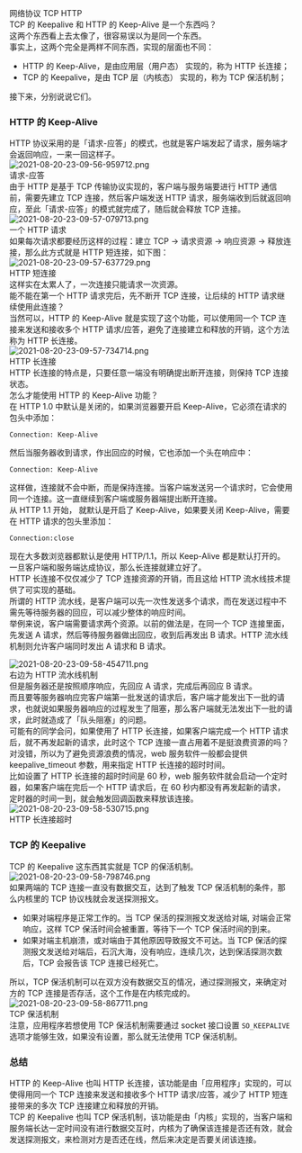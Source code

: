 网络协议 TCP HTTP<br />TCP 的 Keepalive 和 HTTP 的 Keep-Alive 是一个东西吗？<br />这两个东西看上去太像了，很容易误以为是同一个东西。<br />事实上，这两个完全是两样不同东西，实现的层面也不同：

- HTTP 的 Keep-Alive，是由应用层（用户态） 实现的，称为 HTTP 长连接；
- TCP 的 Keepalive，是由 TCP 层（内核态） 实现的，称为 TCP 保活机制；

接下来，分别说说它们。
<a name="t5M9Q"></a>
### HTTP 的 Keep-Alive
HTTP 协议采用的是「请求-应答」的模式，也就是客户端发起了请求，服务端才会返回响应，一来一回这样子。<br />![2021-08-20-23-09-56-959712.png](https://cdn.nlark.com/yuque/0/2021/png/396745/1629472259775-51ab8da3-a4ea-4d20-9d9c-b61882954651.png#clientId=ufee6b3ea-71f6-4&from=ui&id=ue8a15e29&originHeight=467&originWidth=386&originalType=binary&ratio=1&size=26597&status=done&style=shadow&taskId=uac389a64-65e7-4f43-b30e-165ecf9829c)<br />请求-应答<br />由于 HTTP 是基于 TCP 传输协议实现的，客户端与服务端要进行 HTTP 通信前，需要先建立 TCP 连接，然后客户端发送 HTTP  请求，服务端收到后就返回响应，至此「请求-应答」的模式就完成了，随后就会释放 TCP 连接。<br />![2021-08-20-23-09-57-079713.png](https://cdn.nlark.com/yuque/0/2021/png/396745/1629472259788-8dc7f867-a920-498d-a57f-8396e3687d24.png#clientId=ufee6b3ea-71f6-4&from=ui&id=yGQjc&originHeight=722&originWidth=386&originalType=binary&ratio=1&size=44934&status=done&style=shadow&taskId=u914deb2f-d1d8-4dbd-8e7a-bebe6f84bed)<br />一个 HTTP 请求<br />如果每次请求都要经历这样的过程：建立 TCP -> 请求资源 -> 响应资源 -> 释放连接，那么此方式就是 HTTP 短连接，如下图：<br />![2021-08-20-23-09-57-637729.png](https://cdn.nlark.com/yuque/0/2021/png/396745/1629472336605-2d664586-f762-4c2b-92e2-02062056439a.png#clientId=ufee6b3ea-71f6-4&from=ui&id=u61a36279&originHeight=1067&originWidth=386&originalType=binary&ratio=1&size=67211&status=done&style=shadow&taskId=u016254d1-3ed2-4892-b38b-85dbbea062a)<br />HTTP 短连接<br />这样实在太累人了，一次连接只能请求一次资源。<br />能不能在第一个 HTTP 请求完后，先不断开 TCP 连接，让后续的 HTTP 请求继续使用此连接？<br />当然可以，HTTP 的 Keep-Alive 就是实现了这个功能，可以使用同一个 TCP 连接来发送和接收多个 HTTP 请求/应答，避免了连接建立和释放的开销，这个方法称为 HTTP 长连接。<br />![2021-08-20-23-09-57-734714.png](https://cdn.nlark.com/yuque/0/2021/png/396745/1629472336590-4ee23318-2734-41be-b795-9120452f5cda.png#clientId=ufee6b3ea-71f6-4&from=ui&id=WlsCU&originHeight=1067&originWidth=386&originalType=binary&ratio=1&size=55930&status=done&style=shadow&taskId=u4705c38d-d99b-4511-bb72-b139bf2e1d4)<br />HTTP 长连接<br />HTTP 长连接的特点是，只要任意一端没有明确提出断开连接，则保持 TCP 连接状态。<br />怎么才能使用 HTTP 的 Keep-Alive 功能？<br />在 HTTP 1.0 中默认是关闭的，如果浏览器要开启 Keep-Alive，它必须在请求的包头中添加：
```http
Connection: Keep-Alive
```
然后当服务器收到请求，作出回应的时候，它也添加一个头在响应中：
```http
Connection: Keep-Alive
```
这样做，连接就不会中断，而是保持连接。当客户端发送另一个请求时，它会使用同一个连接。这一直继续到客户端或服务器端提出断开连接。<br />从 HTTP 1.1 开始， 就默认是开启了 Keep-Alive，如果要关闭 Keep-Alive，需要在 HTTP 请求的包头里添加：
```http
Connection:close
```
现在大多数浏览器都默认是使用 HTTP/1.1，所以 Keep-Alive 都是默认打开的。一旦客户端和服务端达成协议，那么长连接就建立好了。<br />HTTP 长连接不仅仅减少了 TCP 连接资源的开销，而且这给 HTTP 流水线技术提供了可实现的基础。<br />所谓的 HTTP 流水线，是客户端可以先一次性发送多个请求，而在发送过程中不需先等待服务器的回应，可以减少整体的响应时间。<br />举例来说，客户端需要请求两个资源。以前的做法是，在同一个 TCP 连接里面，先发送 A 请求，然后等待服务器做出回应，收到后再发出 B 请求。HTTP 流水线机制则允许客户端同时发出 A 请求和 B 请求。

![2021-08-20-23-09-58-454711.png](https://cdn.nlark.com/yuque/0/2021/png/396745/1629472375211-b870b853-2a62-42cd-9c4f-4841d25ea6b1.png#clientId=ufee6b3ea-71f6-4&from=ui&id=u32c9c73f&originHeight=1025&originWidth=926&originalType=binary&ratio=1&size=99121&status=done&style=shadow&taskId=u77f02393-c5a2-44ab-85f4-c8371f5a075)<br />右边为 HTTP 流水线机制<br />但是服务器还是按照顺序响应，先回应 A 请求，完成后再回应 B 请求。<br />而且要等服务器响应完客户端第一批发送的请求后，客户端才能发出下一批的请求，也就说如果服务器响应的过程发生了阻塞，那么客户端就无法发出下一批的请求，此时就造成了「队头阻塞」的问题。<br />可能有的同学会问，如果使用了 HTTP 长连接，如果客户端完成一个 HTTP 请求后，就不再发起新的请求，此时这个 TCP 连接一直占用着不是挺浪费资源的吗？<br />对没错，所以为了避免资源浪费的情况，web 服务软件一般都会提供 keepalive_timeout 参数，用来指定 HTTP 长连接的超时时间。<br />比如设置了 HTTP 长连接的超时时间是 60 秒，web 服务软件就会启动一个定时器，如果客户端在完后一个 HTTP 请求后，在 60 秒内都没有再发起新的请求，定时器的时间一到，就会触发回调函数来释放该连接。<br />![2021-08-20-23-09-58-530715.png](https://cdn.nlark.com/yuque/0/2021/png/396745/1629472375221-bcaf3d28-fdd4-43a3-b04f-349a15a1eef6.png#clientId=ufee6b3ea-71f6-4&from=ui&id=GNLY8&originHeight=947&originWidth=708&originalType=binary&ratio=1&size=67457&status=done&style=shadow&taskId=u6a8eed27-ebab-4493-ab9c-81b4de44e93)<br />HTTP 长连接超时
<a name="gamtZ"></a>
### TCP 的 Keepalive
TCP 的 Keepalive 这东西其实就是 TCP 的保活机制。<br />![2021-08-20-23-09-58-798746.png](https://cdn.nlark.com/yuque/0/2021/png/396745/1629472396249-7e4b0e85-e126-4b0c-8e38-0f9d795bc785.png#clientId=ufee6b3ea-71f6-4&from=ui&id=u545bbc2f&originHeight=1905&originWidth=750&originalType=binary&ratio=1&size=839404&status=done&style=shadow&taskId=uc8b8f870-5858-4630-b5b6-58fc8f83d34)<br />如果两端的 TCP 连接一直没有数据交互，达到了触发 TCP 保活机制的条件，那么内核里的 TCP 协议栈就会发送探测报文。

- 如果对端程序是正常工作的。当 TCP 保活的探测报文发送给对端, 对端会正常响应，这样 TCP 保活时间会被重置，等待下一个 TCP 保活时间的到来。
- 如果对端主机崩溃，或对端由于其他原因导致报文不可达。当 TCP 保活的探测报文发送给对端后，石沉大海，没有响应，连续几次，达到保活探测次数后，TCP 会报告该 TCP 连接已经死亡。

所以，TCP 保活机制可以在双方没有数据交互的情况，通过探测报文，来确定对方的 TCP 连接是否存活，这个工作是在内核完成的。<br />![2021-08-20-23-09-58-867711.png](https://cdn.nlark.com/yuque/0/2021/png/396745/1629472395866-bbe4d884-475d-41c6-9027-f594e5953866.png#clientId=ufee6b3ea-71f6-4&from=ui&id=Qmwpz&originHeight=810&originWidth=833&originalType=binary&ratio=1&size=57762&status=done&style=shadow&taskId=u2fe2a5af-c17d-4295-95f2-42a0b8feadc)<br />TCP 保活机制<br />注意，应用程序若想使用 TCP 保活机制需要通过 socket 接口设置 `SO_KEEPALIVE` 选项才能够生效，如果没有设置，那么就无法使用 TCP 保活机制。
<a name="JrSbP"></a>
### 总结
HTTP 的 Keep-Alive 也叫 HTTP 长连接，该功能是由「应用程序」实现的，可以使得用同一个 TCP 连接来发送和接收多个 HTTP 请求/应答，减少了 HTTP 短连接带来的多次 TCP 连接建立和释放的开销。<br />TCP 的 Keepalive 也叫 TCP 保活机制，该功能是由「内核」实现的，当客户端和服务端长达一定时间没有进行数据交互时，内核为了确保该连接是否还有效，就会发送探测报文，来检测对方是否还在线，然后来决定是否要关闭该连接。
